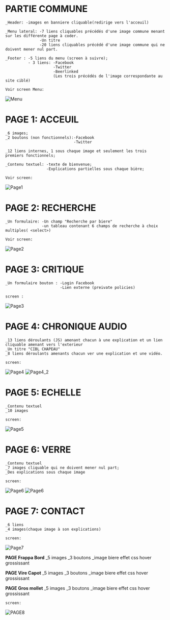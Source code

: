 **PARTIE COMMUNE**
==================
	
	_Header: -images en banniere cliquable(redirige vers l'acceuil)

	_Menu lateral: -7 liens cliquables précédés d'une image commune menant sur les différente page à coder.
				   -Un titre 	
				   -20 liens cliquables précédé d'une image commune qui ne doivent mener nul part.  	 

	_Footer : -5 liens du menu (screen à suivre);
			  - 3 liens: -Facebook
			  			 -Twitter
			  			 -Beerlinked
			  			 (Les trois précédés de l'image correspondante au site ciblé)	

	Voir screen Menu:
	
![Menu](screen/Page1Menu.png "Menu")		

**PAGE 1: ACCEUIL**
====================
	
	_6 images;
	_2 boutons (non fonctionnels):-Facebook
				                  -Twitter

	_12 liens internes, 1 sous chaque image et seulement les trois premiers fonctionnels;
	
	_Contenu textuel: -texte de bienvenue;
					  -Explications partielles sous chaque bière;

	Voir screen: 

![Page1](screen/Page1.png "page1")

**PAGE 2: RECHERCHE**
=====================

	_Un formulaire: -Un champ "Recherche par biere"
					-un tableau	contenant 6 champs de recherche à choix multiples( <select>)

	Voir screen:

![Page2](screen/Page2.png "page2")

**PAGE 3: CRITIQUE**
====================

	_Un formulaire bouton : -Login Facebook
							-Lien externe (preivate policies)

	screen :

![Page3](screen/Page3.png "page3")	

**PAGE 4: CHRONIQUE AUDIO**
===========================

	_13 liens déroulants (JS) amenant chacun à une explication et un lien cliquable amenant vers l'exterieur
	_Un titre "CIBL CHAPEAU"
	_8 liens déroulants amenants chacun ver une explication et une vidéo.

	screen:

![Page4](screen/Page4.png "page4")
![Page4_2](screen/Page4_2.png "page4_2")

**PAGE 5: ECHELLE**
===================
	_Contenu textuel
	_10 images

	screen:

![Page5](screen/Page5.png "page5")	

**PAGE 6: VERRE**
=================

	_Contenu textuel
	_7 images cliquable qui ne doivent mener nul part;
	_Des explications sous chaque image

	screen:

![Page6](screen/Page6.png "page6")
![Page6](screen/Page6_2.png "page6_2")

**PAGE 7: CONTACT**
===================

	_6 liens
	_4 images(chaque image à son explications)

	screen:

![Page7](screen/Page7.png "page7")	

**PAGE Frappa Bord**
		_5 images
		_3 boutons
		_image biere effet css hover grossissant

**PAGE Vire Capot**
		_5 images
		_3 boutons
		_image biere effet css hover grossissant

**PAGE Gros mollet**
		_5 images
		_3 boutons
		_image biere effet css hover grossissant

	screen:

![PAGE8](screen/Page8.png "page8")
	



